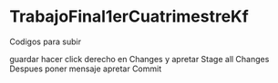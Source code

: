 # TrabajoFinal1erCuatrimestreKf
Codigos para subir

guardar
hacer click derecho en Changes y apretar Stage all Changes
Despues poner mensaje apretar Commit